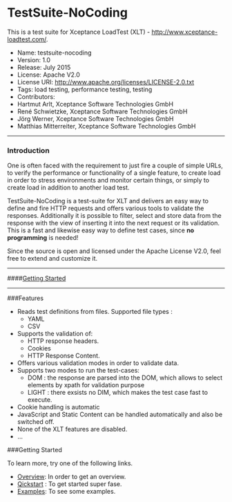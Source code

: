 #  TestSuite-NoCoding

This is a test suite for Xceptance LoadTest (XLT) - http://www.xceptance-loadtest.com/.

* Name: testsuite-nocoding
* Version: 1.0
* Release: July 2015
* License: Apache V2.0
* License URI: http://www.apache.org/licenses/LICENSE-2.0.txt
* Tags: load testing, performance testing, testing
* Contributors:
 * Hartmut Arlt, Xceptance Software Technologies GmbH
 * René Schwietzke, Xceptance Software Technologies GmbH
 * Jörg Werner, Xceptance Software Technologies GmbH
 * Matthias Mitterreiter, Xceptance Software Technologies GmbH


***

### Introduction

One is often faced with the requirement to just fire a couple of simple URLs, to verify the performance or functionality of a single feature, to create load in order to stress environments and monitor certain things, or simply to create load in addition to another load test.

TestSuite-NoCoding  is a test-suite for XLT and delivers an easy way to define and fire HTTP requests and offers various tools to validate the responses.
Additionally it is possible to filter, select and store data from the response with the view of inserting it into the next request or its validation. This is a fast and likewise easy way to define test cases, since **no programming** is needed!

Since the source is open and licensed under the Apache License V2.0, feel free to extend and customize it. 

***

####[Getting Started](https://github.com/matthiasware/testsuite-nocoding/wiki)

***

###Features

* Reads test definitions from files.
  Supported file types :
  * YAML
  * CSV
* Supports the validation of:
  * HTTP response headers.
  * Cookies
  *  HTTP Response Content. 
* Offers various validation modes in order to validate data.
* Supports two modes to run the test-cases:
  * DOM : the response are parsed into the DOM, which allows to select elements by xpath for validation purpose
  * LIGHT : there exsists no DIM, which makes the test case fast to execute.
* Cookie handling is automatic
* JavaScript and Static Content can be handled automatically and also be switched off.
* None of the XLT features are disabled.
* ...

###Getting Started

To learn more, try one of the following links.

* [Overview](https://github.com/matthiasware/testsuite-nocoding/wiki): In order to get an overview.
* [Qickstart](https://github.com/matthiasware/testsuite-nocoding/wiki/Quickstart) : To get started super fase.
* [Examples](https://github.com/matthiasware/testsuite-nocoding/wiki/Examples): To see some examples.


 


